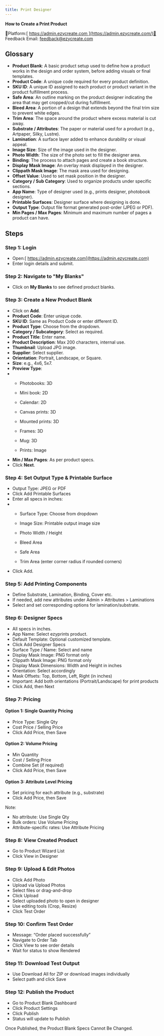```yaml
---
title: Print Designer
---
```

**How to Create a Print Product**


📍Platform:[ https://admin.ezycreate.com ](https://admin.ezycreate.com/)📩 Feedback Email: [feedback@ezycreate.com](mailto:feedback@ezycreate.com)

## **Glossary**

* **Product Blank**: A basic product setup used to define how a product works in the design and order system, before adding visuals or final templates.
* **Product Code**: A unique code required for every product definition.
* **SKU ID**: A unique ID assigned to each product or product variant in the product fulfillment process.
* **Safe Area**: An outline marking on the product designer indicating the area that may get cropped/cut during fulfillment.
* **Bleed Area**: A portion of a design that extends beyond the final trim size to prevent white edges.
* **Trim Area**: The space around the product where excess material is cut away.
* **Substrate / Attributes**: The paper or material used for a product (e.g., Artpaper, Silky, Lustre).
* **Lamination**: A surface layer added to enhance durability or visual appeal.
* **Image Size**: Size of the image used in the designer.
* **Photo Width**: The size of the photo set to fill the designer area.
* **Binding**: The process to attach pages and create a book structure.
* **Display Mask Image**: An overlay mask displayed in the designer.
* **Clippath Mask Image**: The mask area used for designing.
* **Offset Value**: Used to set mask position in the designer.
* **Category / Sub Category**: Used to organize products under specific sections.
* **App Name**: Type of designer used (e.g., prints designer, photobook designer).
* **Printable Surfaces**: Designer surface where designing is done.
* **Output Type**: Output file format generated post-order (JPEG or PDF).
* **Min Pages / Max Pages**: Minimum and maximum number of pages a product can have.





## **Steps**

### **Step 1: Login**

* Open:[ https://admin.ezycreate.com](https://admin.ezycreate.com)
* Enter login details and submit.

### **Step 2: Navigate to "My Blanks"**

* Click on **My Blanks** to see defined product blanks.

### **Step 3: Create a New Product Blank**

* Click on **Add**.
* **Product Code**: Enter unique code.
* **SKU ID**: Same as Product Code or enter different ID.
* **Product Type**: Choose from the dropdown.
* **Category / Subcategory**: Select as required.
* **Product Title**: Enter name.
* **Product Description**: Max 200 characters, internal use.
* **Thumbnail**: Upload JPG image.
* **Supplier**: Select supplier.
* **Orientation**: Portrait, Landscape, or Square.
* **Size**: e.g., 4x6, 5x7.
* **Preview Type**:
* * Photobooks: 3D

  * Mini book: 2D

  * Calendar: 2D

  * Canvas prints: 3D

  * Mounted prints: 3D

  * Frames: 3D

  * Mug: 3D

  * Prints: Image
* **Min / Max Pages**: As per product specs.
* Click **Next**.

### **Step 4: Set Output Type & Printable Surface**

* Output Type: JPEG or PDF
* Click Add Printable Surfaces
* Enter all specs in inches:
* * Surface Type: Choose from dropdown

  * Image Size: Printable output image size

  * Photo Width / Height

  * Bleed Area

  * Safe Area

  * Trim Area (enter corner radius if rounded corners)
* Click Add.

### Step 5: Add **Printing Components**

* Define Substrate, Lamination, Binding, Cover etc.
* If needed, add new attributes under Admin > Attributes > Laminations
* Select and set corresponding options for lamination/substrate.

### **Step 6: Designer Specs**

* All specs in inches.
* App Name: Select ezyprints product.
* Default Template: Optional customized template.
* Click Add Designer Specs
* Surface Type / Name: Select and name
* Display Mask Image: PNG format only
* Clippath Mask Image: PNG format only
* Display Mask Dimensions: Width and Height in inches
* Orientation: Select accordingly
* Mask Offsets: Top, Bottom, Left, Right (in inches)
* Important: Add both orientations (Portrait/Landscape) for print products
* Click Add, then Next

### **Step 7: Pricing**

#### **Option 1: Single Quantity Pricing**

* Price Type: Single Qty
* Cost Price / Selling Price
* Click Add Price, then Save

#### **Option 2: Volume Pricing**

* Min Quantity
* Cost / Selling Price
* Combine Set (if required)
* Click Add Price, then Save

#### **Option 3: Attribute Level Pricing**

* Set pricing for each attribute (e.g., substrate)
* Click Add Price, then Save

Note:

* No attribute: Use Single Qty
* Bulk orders: Use Volume Pricing
* Attribute-specific rates: Use Attribute Pricing

### **Step 8: View Created Product**

* Go to Product Wizard List
* Click View in Designer

### **Step 9: Upload & Edit Photos**

* Click Add Photo
* Upload via Upload Photos
* Select files or drag-and-drop
* Click Upload
* Select uploaded photo to open in designer
* Use editing tools (Crop, Resize)
* Click Test Order

### **Step 10: Confirm Test Order**

* Message: “Order placed successfully”
* Navigate to Order Tab
* Click View to see order details
* Wait for status to show Rendered

### **Step 11: Download Test Output**

* Use Download All for ZIP or download images individually
* Select path and click Save

### **Step 12: Publish the Product**

* Go to Product Blank Dashboard
* Click Product Settings
* Click Publish
* Status will update to Publish

Once Published, the Product Blank Specs Cannot Be Changed.

